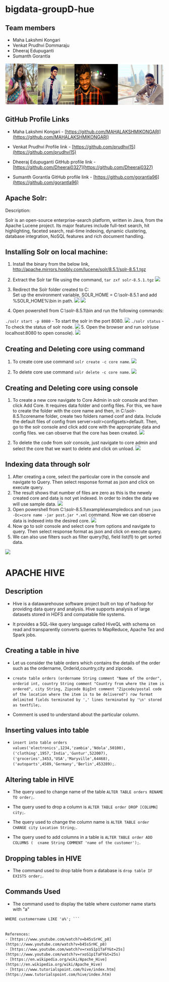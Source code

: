 # bigdata-groupD-hue

## Team members

- Maha Lakshmi Kongari
- Venkat Prudhvi Dommaraju
- Dheeraj Edupuganti
- Sumanth Gorantla

![](groupd.PNG)

## GitHub Profile Links

- Maha Lakshmi Kongari - [https://github.com/MAHALAKSHMIKONGARI](https://github.com/MAHALAKSHMIKONGARI)

- Venkat Prudhvi Profile link - [https://github.com/prudhvi15](https://github.com/prudhvi15)

- Dheeraj Edupuganti GitHub profile link - [https://github.com/Dheeraj0327](https://github.com/Dheeraj0327)

- Sumanth Gorantla GitHub profile link - [https://github.com/gorantla96](https://github.com/gorantla96)

## Apache Solr:
Description: 

Solr is an open-source enterprise-search platform, written in Java, from the Apache Lucene project. Its major features include full-text search, hit highlighting, faceted search, real-time indexing, dynamic clustering, database integration, NoSQL features and rich document handling. 

## Installing Solr on local machine:
1. Install the binary from the below link,
http://apache.mirrors.hoobly.com/lucene/solr/8.5.1/solr-8.5.1.tgz

1. Extract the Solr tar file using the command,
```tar zxf solr-8.5.1.tgz```
![](https://github.com/MAHALAKSHMIKONGARI/bigdata-groupD-hue/blob/master/tar%20in%20shell.png?raw=true)

1. Redirect the Solr folder created to C:\
Set up the environment variable, SOLR_HOME = C:\solr-8.5.1 and add %SOLR_HOME%\bin in path.
![](https://github.com/MAHALAKSHMIKONGARI/bigdata-groupD-hue/blob/master/env.png?raw=true)
![](https://github.com/MAHALAKSHMIKONGARI/bigdata-groupD-hue/blob/master/envi.png?raw=true)

1. Open powershell from C:\solr-8.5.1\bin and run the following commands:

```./solr start -p 8080``` - To start the solr in the port 8080.
![](https://github.com/MAHALAKSHMIKONGARI/bigdata-groupD-hue/blob/master/start.png?raw=true)
 ```./solr status``` - To check the status of solr node.
![](https://github.com/MAHALAKSHMIKONGARI/bigdata-groupD-hue/blob/master/status.png?raw=true)
5. Open the browser and run solr(use localhost:8080 to open console).
![](https://github.com/MAHALAKSHMIKONGARI/bigdata-groupD-hue/blob/master/localhost.png?raw=true)

## Creating and Deleting core using command
1. To create core use command ```solr create -c core name```.
![](https://github.com/MAHALAKSHMIKONGARI/bigdata-groupD-hue/blob/master/create.png?raw=true)

1. To delete core use command ```solr delete -c core name```.
![](https://github.com/MAHALAKSHMIKONGARI/bigdata-groupD-hue/blob/master/delete.png?raw=true)

## Creating and Deleting core using console
1. To create a new core navigate to Core Admin in solr console and then click Add Core. It requires data folder and config files.
For this, we have to create the folder with the core name and then, in C:\solr-8.5.1\corename folder, create two folders named conf and data. Include the default files of config from server>solr>configsets>default. Then, go to the solr console and click add core with the appropriate data and config files. we can observe that the core has been created.
![](https://github.com/MAHALAKSHMIKONGARI/bigdata-groupD-hue/blob/master/Ccreate.png?raw=true)

1. To delete the code from solr console, just navigate to core admin and select the core that we want to delete and click on unload.
![](https://github.com/MAHALAKSHMIKONGARI/bigdata-groupD-hue/blob/master/Cdelete.png?raw=true)


## Indexing data through solr
1. After creating a core, select the particular core in the console and navigate to Query. Then select response format as json and click on execute query.
1. The result shows that number of files are zero as this is the newely created core and data is not yet indexed. In order to index the data we will use sample data.
![](console.png)
1. Open powershell from C:\solr-8.5.1\example\exampledocs and run ```java -Dc=core name -jar post.jar *.xml``` command. Now we can observe data is indexed into the desired core.
![](indexing.png)
1. Now go to solr console and select core from options and navigate to query. Then select response format as json and click on execute query.
1. We can also use filters such as filter query(fq), field list(fl) to get sorted data.

![](solr_console.png)

# APACHE HIVE 

## Description
- Hive is a datawarehouse software project built on top of hadoop for providing data query and analysis. Hive supports analysis of large datasets stored in HDFS and compatable file systems.

- It provides a SQL-like query language called HiveQL with schema on read and transparently converts queries to MapReduce, Apache Tez and Spark jobs.

## Creating a table in hive

- Let us consider the table orders which contains the details of the order such as the ordername, Orderid,country,city and zipcode.

- ```create table orders (ordername String comment "Name of the order", orderid int, country String comment "Country from where the item is ordered", city String, Zipcode BigInt comment "Zipcode/postal code of the location where the item is to be delivered") row format delimited fields terminated by ',' lines terminated by '\n' stored as textfile;```.

- Comment is used to understand about the particular column.

## Inserting values into table

- ```insert into table orders values('electronics',1234,'zambia','Ndola',50100), ('clothing',1957,'India','Guntur',522007),('groceries',3453,'USA','Maryville',64468),('autoparts',4589,'Germany','Berlin',453289);```.


## Altering table in HIVE

- The query used to change name of the table ```ALTER TABLE orders RENAME TO order;```.

- The query used to drop a column is ```ALTER TABLE order DROP [COLUMN] city;```.

- The query used to change the column name is ```ALTER TABLE order CHANGE city Location String;```.

- The query used to add columns in a table is ```ALTER TABLE order ADD COLUMNS ( 
  cname String COMMENT 'name of the customer');```.

## Dropping tables in HIVE
- The command used to drop table from a database is ```drop table IF EXISTS order;```.

## Commands Used

- The command used to display the table where customer name starts with "a"

 ``` SELECT * FROM orders
WHERE customername LIKE 'a%'; ```


References:
- [https://www.youtube.com/watch?v=b45sSrHC_p8](https://www.youtube.com/watch?v=b45sSrHC_p8)
- [https://www.youtube.com/watch?v=rxoS1p1TaFY&t=25s](https://www.youtube.com/watch?v=rxoS1p1TaFY&t=25s)
- [https://en.wikipedia.org/wiki/Apache_Hive] (https://en.wikipedia.org/wiki/Apache_Hive)
- [https://www.tutorialspoint.com/hive/index.htm] (https://www.tutorialspoint.com/hive/index.htm)


